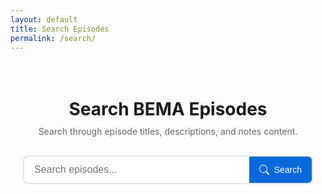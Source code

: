 ```yaml
---
layout: default
title: Search Episodes
permalink: /search/
---
```


<div class="search-container">
  <div class="search-header">
    <h1>Search BEMA Episodes</h1>
    <p>Search through episode titles, descriptions, and notes content.</p>
  </div>

  <form id="search-form" class="search-form">
    <div class="search-input-container">
      <input 
        type="text" 
        id="search-input" 
        placeholder="Search episodes..." 
        autocomplete="off"
        class="search-input"
      >
      <button type="submit" class="search-button">
        <svg width="16" height="16" viewBox="0 0 16 16" fill="currentColor">
          <path d="M11.742 10.344a6.5 6.5 0 1 0-1.397 1.398h-.001c.03.04.062.078.098.115l3.85 3.85a1 1 0 0 0 1.415-1.414l-3.85-3.85a1.007 1.007 0 0 0-.115-.1zM12 6.5a5.5 5.5 0 1 1-11 0 5.5 5.5 0 0 1 11 0z"/>
        </svg>
        Search
      </button>
    </div>
  </form>

  <div id="search-results" class="search-results"></div>
</div>

<style>
.search-container {
  max-width: 800px;
  margin: 0 auto;
  padding: 20px;
}

.search-header {
  text-align: center;
  margin-bottom: 30px;
}

.search-header h1 {
  margin-bottom: 10px;
}

.search-header p {
  color: #666;
  margin: 0;
}

.search-form {
  margin-bottom: 30px;
}

.search-input-container {
  display: flex;
  max-width: 600px;
  margin: 0 auto;
  border: 2px solid #e1e5e9;
  border-radius: 8px;
  overflow: hidden;
  background: white;
}

.search-input {
  flex: 1;
  padding: 12px 16px;
  border: none;
  font-size: 16px;
  outline: none;
}

.search-input:focus {
  box-shadow: none;
}

.search-input-container:focus-within {
  border-color: #0969da;
  box-shadow: 0 0 0 3px rgba(9, 105, 218, 0.1);
}

.search-button {
  padding: 12px 16px;
  border: none;
  background: #0969da;
  color: white;
  cursor: pointer;
  display: flex;
  align-items: center;
  gap: 8px;
  font-size: 14px;
  font-weight: 500;
}

.search-button:hover {
  background: #0860ca;
}

.search-results {
  min-height: 200px;
}

.search-results-header {
  margin-bottom: 20px;
  padding-bottom: 10px;
  border-bottom: 1px solid #e1e5e9;
}

.search-results-header p {
  margin: 0;
  color: #656d76;
  font-size: 14px;
}

.search-result {
  margin-bottom: 30px;
  padding: 20px;
  border: 1px solid #e1e5e9;
  border-radius: 8px;
  background: white;
}

.search-result-title {
  margin: 0 0 8px 0;
  font-size: 18px;
}

.search-result-title a {
  color: #0969da;
  text-decoration: none;
}

.search-result-title a:hover {
  text-decoration: underline;
}

.search-result-subtitle {
  margin: 0 0 8px 0;
  color: #656d76;
  font-style: italic;
  font-size: 14px;
}

.search-result-meta {
  margin: 0 0 8px 0;
  color: #656d76;
  font-size: 14px;
}

.search-result-description {
  margin: 0 0 12px 0;
  color: #24292f;
  line-height: 1.5;
}

.search-result-content {
  margin: 0;
  color: #656d76;
  font-size: 14px;
  line-height: 1.5;
}

.search-result-content mark {
  background: #fff8c5;
  padding: 2px 4px;
  border-radius: 3px;
}

.search-no-results {
  text-align: center;
  padding: 40px 20px;
  color: #656d76;
}

.search-no-results ul {
  display: inline-block;
  text-align: left;
  margin: 16px 0 0 0;
}

.search-error {
  text-align: center;
  padding: 40px 20px;
  color: #d1242f;
  background: #ffebee;
  border: 1px solid #f5c2c7;
  border-radius: 8px;
}

@media (max-width: 768px) {
  .search-container {
    padding: 15px;
  }
  
  .search-input-container {
    flex-direction: column;
  }
  
  .search-button {
    justify-content: center;
  }
  
  .search-result {
    padding: 15px;
  }
}
</style>

<script src="https://unpkg.com/lunr/lunr.js"></script>
<script src="{{ '/assets/js/search.js' | relative_url }}"></script>